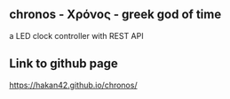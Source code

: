 ## chronos - Χρόνος - greek god of time

a LED clock controller with REST API

## Link to github page
https://hakan42.github.io/chronos/
